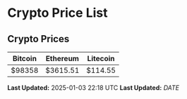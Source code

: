 # Crypto Price List

## Crypto Prices
| Bitcoin | Ethereum | Litecoin |
| ------- | -------- | -------- |
| $98358 | $3615.51 | $114.55 |
**Last Updated:** 2025-01-03 22:18 UTC
**Last Updated:** $DATE$
